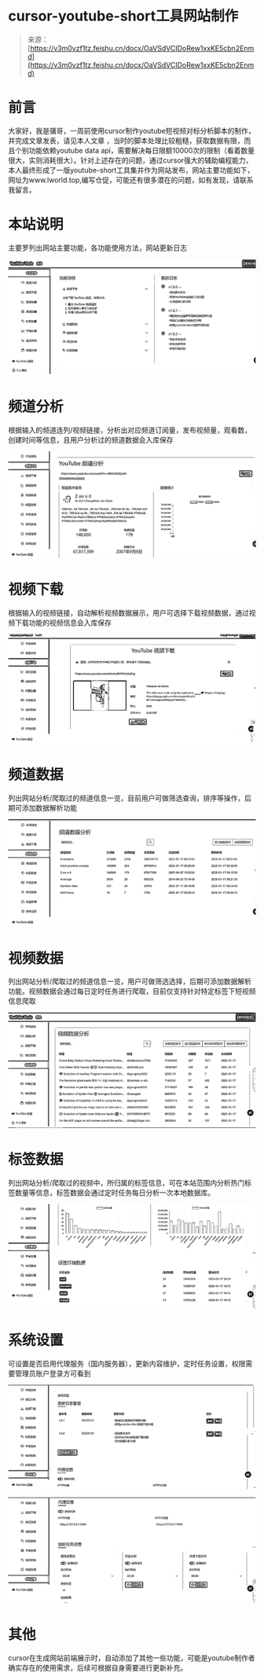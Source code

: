 # cursor-youtube-short工具网站制作

> 来源：[https://v3m0vzf1tz.feishu.cn/docx/OaVSdVCIDoRew1xxKE5cbn2Enmd](https://v3m0vzf1tz.feishu.cn/docx/OaVSdVCIDoRew1xxKE5cbn2Enmd)

# 前言

大家好，我是骥哥，一周前使用cursor制作youtube短视频对标分析脚本的制作，并完成文章发表，请见本人文章 ，当时的脚本处理比较粗糙，获取数据有限，而且个别功能依赖youtube data api，需要解决每日限额10000次的限制（看着数量很大，实则消耗很大）。针对上述存在的问题，通过cursor强大的辅助编程能力，本人最终形成了一版youtube-short工具集并作为网站发布，网站主要功能如下，网址为www.lworld.top,编写仓促，可能还有很多潜在的问题，如有发现，请联系我留言。

# 本站说明

主要罗列出网站主要功能，各功能使用方法，网站更新日志

![](img/9e7da75aa361aa573529d03690ec10ac.png)

# 频道分析

根据输入的频道连列/视频链接，分析出对应频道订阅量，发布视频量，观看数，创建时间等信息，且用户分析过的频道数据会入库保存

![](img/bc4a9f13a74cfbdb8e43dba4071ba37b.png)

# 视频下载

根据输入的视频链接，自动解析视频数据展示，用户可选择下载视频数据，通过视频下载功能的视频信息会入库保存

![](img/68d04cc3d7d7b5b91ddf17718e5ff5d3.png)

# 频道数据

列出网站分析/爬取过的频道信息一览，目前用户可做筛选查询，排序等操作，后期可添加数据解析功能

![](img/4410dbe3b72c67a64890b7bbb0d7b23c.png)

# 视频数据

列出网站分析/爬取过的频道信息一览，用户可做筛选选择，后期可添加数据解析功能。视频数据会通过每日定时任务进行爬取，目前仅支持针对特定标签下短视频信息爬取

![](img/dee801330db4d5cb6c4a4fa71a9d2395.png)

# 标签数据

列出网站分析/爬取过的视频中，所归属的标签信息，可在本站范围内分析热门标签数量等信息，标签数据会通过定时任务每日分析一次本地数据库。

![](img/c618d61e1cfebd4b4b0d1dd397123f80.png)

# 系统设置

可设置是否启用代理服务（国内服务器），更新内容维护，定时任务设置，权限需要管理员账户登录方可看到

![](img/8e61d6a210945fed453c46bc7c368226.png)

![](img/e1c2e32358cedcb9ade95f17aa93a877.png)

# 其他

cursor在生成网站前端展示时，自动添加了其他一些功能，可能是youtube制作者确实存在的使用需求，后续可根据自身需要进行更新补充。